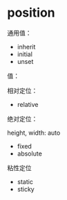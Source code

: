 # position

通用值：

- inherit
- initial
- unset

值：

相对定位：

- relative

绝对定位：

height, width: auto

- fixed
- absolute

粘性定位

- static
- sticky